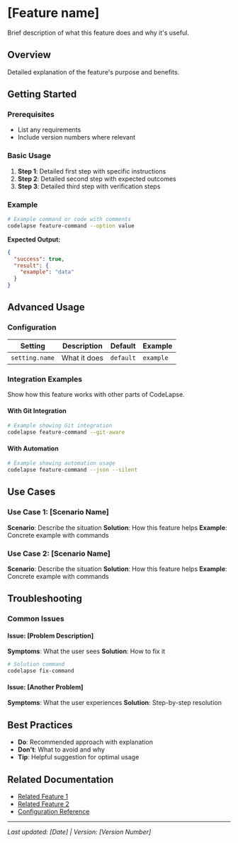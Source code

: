 # [Feature name]

Brief description of what this feature does and why it's useful.

## Overview

Detailed explanation of the feature's purpose and benefits.

## Getting Started

### Prerequisites

- List any requirements
- Include version numbers where relevant

### Basic Usage

1. **Step 1**: Detailed first step with specific instructions
2. **Step 2**: Detailed second step with expected outcomes
3. **Step 3**: Detailed third step with verification steps

### Example

```bash
# Example command or code with comments
codelapse feature-command --option value
```

**Expected Output:**
```json
{
  "success": true,
  "result": {
    "example": "data"
  }
}
```

## Advanced Usage

### Configuration

| Setting | Description | Default | Example |
|---------|-------------|---------|---------|
| `setting.name` | What it does | `default` | `example` |

### Integration Examples

Show how this feature works with other parts of CodeLapse.

#### With Git Integration
```bash
# Example showing Git integration
codelapse feature-command --git-aware
```

#### With Automation
```bash
# Example showing automation usage
codelapse feature-command --json --silent
```

## Use Cases

### Use Case 1: [Scenario Name]
**Scenario**: Describe the situation
**Solution**: How this feature helps
**Example**: Concrete example with commands

### Use Case 2: [Scenario Name]
**Scenario**: Describe the situation
**Solution**: How this feature helps
**Example**: Concrete example with commands

## Troubleshooting

### Common Issues

#### Issue: [Problem Description]
**Symptoms**: What the user sees
**Solution**: How to fix it
```bash
# Solution command
codelapse fix-command
```

#### Issue: [Another Problem]
**Symptoms**: What the user experiences
**Solution**: Step-by-step resolution

## Best Practices

- **Do**: Recommended approach with explanation
- **Don't**: What to avoid and why
- **Tip**: Helpful suggestion for optimal usage

## Related Documentation

- [Related Feature 1](../RELATED_FEATURE.md)
- [Related Feature 2](../ANOTHER_FEATURE.md)
- [Configuration Reference](../USER_GUIDE.md#configuration)

---

*Last updated: [Date] | Version: [Version Number]*